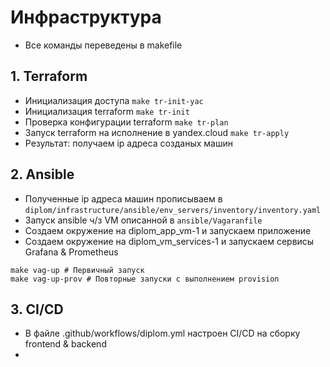 # Инфраструктура

- Все команды переведены в makefile

## 1. Terraform

- Инициализация доступа `make tr-init-yac` 
- Инициализация terraform `make tr-init` 
- Проверка конфигурации terraform `make tr-plan` 
- Запуск terraform на исполнение в yandex.cloud `make tr-apply` 
- Результат: получаем ip адреса созданых машин

## 2. Ansible

- Полученные ip адреса машин прописываем в `diplom/infrastructure/ansible/env_servers/inventory/inventory.yaml`
- Запуск ansible ч/з VM описанной в `ansible/Vagaranfile`
- Создаем окружение на diplom_app_vm-1 и запускаем приложение
- Создаем окружение на diplom_vm_services-1 и запускаем сервисы Grafana & Prometheus
```shell
make vag-up # Первичный запуск
make vag-up-prov # Повторные запуски с выполнением provision
```

## 3. CI/CD

- В файле .github/workflows/diplom.yml настроен CI/CD на сборку frontend & backend
- 
